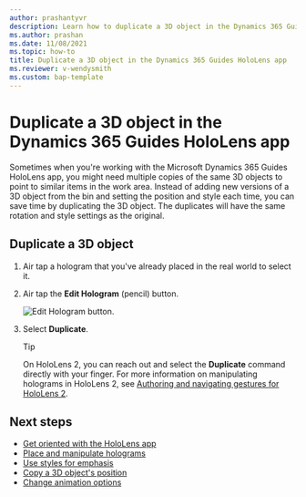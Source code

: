 ```yaml
---
author: prashantyvr
description: Learn how to duplicate a 3D object in the Dynamics 365 Guides HoloLens app
ms.author: prashan
ms.date: 11/08/2021
ms.topic: how-to
title: Duplicate a 3D object in the Dynamics 365 Guides HoloLens app 
ms.reviewer: v-wendysmith
ms.custom: bap-template
---
```


# Duplicate a 3D object in the Dynamics 365 Guides HoloLens app

Sometimes when you're working with the Microsoft Dynamics 365 Guides HoloLens app, you might need multiple copies of the same 3D objects to point to similar items in the work area. Instead of adding new versions of a 3D object from the bin and setting the position and style each time, you can save time by duplicating the 3D object. The duplicates will have the same rotation and style settings as the original.

## Duplicate a 3D object

1. Air tap a hologram that you've already placed in the real world to select it.

1. Air tap the **Edit Hologram** (pencil) button.

    ![Edit Hologram button.](media/edit-hologram.png "Edit Hologram button")

1. Select **Duplicate**.

    > [!TIP]
    > On HoloLens 2, you can reach out and select the **Duplicate** command directly with your finger. For more information on manipulating holograms in HoloLens 2, see [Authoring and navigating gestures for HoloLens 2](authoring-gestures-HL2.md).

## Next steps

- [Get oriented with the HoloLens app](hololens-app-orientation.md)
- [Place and manipulate holograms](hololens-app-place-holograms.md)
- [Use styles for emphasis](hololens-app-styles.md)
- [Copy a 3D object's position](hololens-app-copy-3D-model-position.md)
- [Change animation options](hololens-app-animations.md)
